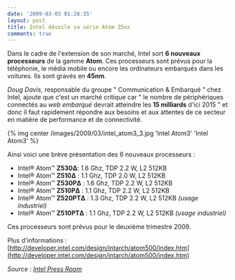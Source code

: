 ```yaml
---
date: '2009-03-03 01:28:35'
layout: post
title: Intel dévoile sa série Atom Z5xx
comments: true
---
```


Dans le cadre de l'extension de son marché, Intel sort **6 nouveaux processeurs** de la gamme **Atom**. Ces processeurs sont prévus pour la téléphonie, le média mobile ou encore les ordinateurs embarqués dans les voitures. Ils sont gravés en **45nm**.

_Doug Davis_, responsable du groupe " Communication & Embarqué " chez Intel, ajoute que c'est un marché critique car " le nombre de périphériques connectés au _web embarqué_ devrait atteindre les **15 milliards** d'ici 2015 " et donc il faut rapidement répondre aux besoins et aux attentes de ce secteur en matière de performance et de connectivité.

{% img center /images/2009/03/intel_atom3_3.jpg 'Intel Atom3' 'Intel Atom3' %}

Ainsi voici une brève présentation des 6 nouveaux processeurs :
	
  * Intel® Atom™ **Z530Δ**: 1.6 Ghz, TDP 2.2 W, L2 512KB	
  * Intel® Atom™ **Z510Δ** : 1.1 Ghz, TDP 2.0 W, L2 512KB
  * Intel® Atom™ **Z530PΔ** : 1.6 Ghz, TDP 2.2 W, L2 512KB
  * Intel® Atom™ **Z510PΔ** : 1.1 Ghz, TDP 2.2 W, L2 512KB
  * Intel® Atom™ **Z520PTΔ** : 1.3 Ghz, TDP 2.2 W, L2 512KB _(usage industriel)_
  * Intel® Atom™ **Z510PTΔ** : 1.1 Ghz, TDP 2.2 W, L2 512KB _(usage industriel)_

Ces processeurs sont prévus pour le deuxième trimestre 2009.

Plus d'informations : [http://developer.intel.com/design/intarch/atom500/index.htm](http://developer.intel.com/design/intarch/atom500/index.htm)

*Source : [Intel Press Room](http://www.intel.com/pressroom/archive/releases/20090302comp_a.htm)*
